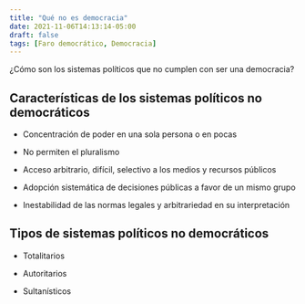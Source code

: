 ```yaml
---
title: "Qué no es democracia"
date: 2021-11-06T14:13:14-05:00
draft: false
tags: [Faro democrático, Democracia]
---
```


¿Cómo son los sistemas políticos que no cumplen con ser una democracia?

<!--more-->

## Características de los sistemas políticos no democráticos

- Concentración de poder en una sola persona o en pocas

- No permiten el pluralismo

- Acceso arbitrario, difícil, selectivo a los medios y recursos públicos

- Adopción sistemática de decisiones públicas a favor de un mismo grupo

- Inestabilidad de las normas legales y arbitrariedad en su interpretación


## Tipos de sistemas políticos no democráticos

- Totalitarios

- Autoritarios

- Sultanísticos

